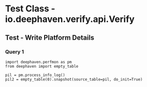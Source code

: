 # Test Class - io.deephaven.verify.api.Verify

## Test - Write Platform Details

### Query 1
````
import deephaven.perfmon as pm
from deephaven import empty_table

pil = pm.process_info_log()
pil2 = empty_table(0).snapshot(source_table=pil, do_init=True)
````


